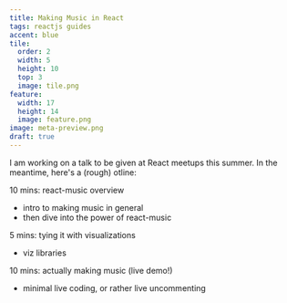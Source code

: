 ```yaml
---
title: Making Music in React
tags: reactjs guides
accent: blue
tile:
  order: 2
  width: 5
  height: 10
  top: 3
  image: tile.png
feature:
  width: 17
  height: 14
  image: feature.png
image: meta-preview.png
draft: true
---
```


I am working on a talk to be given at React meetups this summer. In the meantime, here's a (rough) otline:

10 mins: react-music overview
- intro to making music in general
- then dive into the power of react-music

5 mins: tying it with visualizations
- viz libraries

10 mins: actually making music (live demo!)
- minimal live coding, or rather live uncommenting
